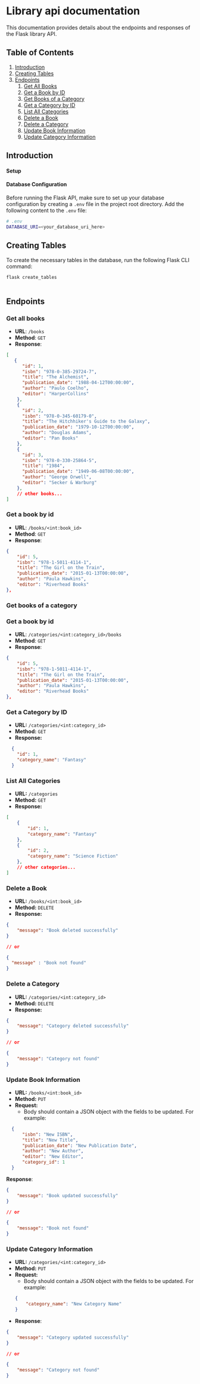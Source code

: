 # Library api documentation

This documentation provides details about the endpoints and responses of the Flask library API.

## Table of Contents

1. [Introduction](#introduction)
2. [Creating Tables](#creating-tables)
3. [Endpoints](#endpoints)
    1. [Get All Books](#get-all-books)
    2. [Get a Book by ID](#get-a-book-by-id)
    3. [Get Books of a Category](#get-books-of-a-category)
    4. [Get a Category by ID](#get-a-category-by-id)
    5. [List All Categories](#list-all-categories)
    6. [Delete a Book](#delete-a-book)
    7. [Delete a Category](#delete-a-category)
    8. [Update Book Information](#update-book-information)
    9. [Update Category Information](#update-category-information)

## Introduction

#### Setup

#### Database Configuration

Before running the Flask API, make sure to set up your database configuration by creating a `.env` file in the project root directory. Add the following content to the `.env` file:

```bash
# .env
DATABASE_URI=<your_database_uri_here>
````
## Creating Tables

To create the necessary tables in the database, run the following Flask CLI command:

```bash
flask create_tables
 
```

## Endpoints
### Get all books
- **URL**: `/books`
- **Method**: `GET`
- **Response**:
```JSON
[
   {
      "id": 1,
      "isbn": "978-0-385-29724-7",
      "title": "The Alchemist",
      "publication_date": "1988-04-12T00:00:00",
      "author": "Paulo Coelho",
      "editor": "HarperCollins"
    },
    {
      "id": 2,
      "isbn": "978-0-345-60179-0",
      "title": "The Hitchhiker's Guide to the Galaxy",
      "publication_date": "1979-10-12T00:00:00",
      "author": "Douglas Adams",
      "editor": "Pan Books"
    },
    {
      "id": 3,
      "isbn": "978-0-330-25864-5",
      "title": "1984",
      "publication_date": "1949-06-08T00:00:00",
      "author": "George Orwell",
      "editor": "Secker & Warburg"
    },
    // other books...
]


```
### Get a book by id
- **URL**: `/books/<int:book_id>`
- **Method**: `GET`
- **Response**:
```JSON
{
    "id": 5,
    "isbn": "978-1-5011-4114-1",
    "title": "The Girl on the Train",
    "publication_date": "2015-01-13T00:00:00",
    "author": "Paula Hawkins",
    "editor": "Riverhead Books"
},

```

### Get books of a category
### Get a book by id
- **URL**: `/categories/<int:category_id>/books`
- **Method**: `GET`
- **Response**:
```JSON
{
    "id": 5,
    "isbn": "978-1-5011-4114-1",
    "title": "The Girl on the Train",
    "publication_date": "2015-01-13T00:00:00",
    "author": "Paula Hawkins",
    "editor": "Riverhead Books"
},

```

### Get a Category by ID

- **URL:** `/categories/<int:category_id>`
- **Method:** `GET`
- **Response:**
```JSON
  {
    "id": 1,
    "category_name": "Fantasy"
  }
```

### List All Categories

- **URL:** `/categories`
- **Method:** `GET`
- **Response:**
```JSON
[
    {
        "id": 1,
        "category_name": "Fantasy"
    },
    {
        "id": 2,
        "category_name": "Science Fiction"
    },
    // other categories...
]
```



### Delete a Book

- **URL:** `/books/<int:book_id>`
- **Method:** `DELETE`
- **Response:**
```JSON
{
    "message": "Book deleted successfully"
}

// or

{
  "message" : "Book not found"
}
```

### Delete a Category

- **URL:** `/categories/<int:category_id>`
- **Method:** `DELETE`
- **Response:**
```JSON
{
    "message": "Category deleted successfully"
}

// or

{
    "message": "Category not found"
}
```


### Update Book Information

- **URL:** `/books/<int:book_id>`
- **Method:** `PUT`
- **Request:**
  - Body should contain a JSON object with the fields to be updated. For example:
```JSON
  {
      "isbn": "New ISBN",
      "title": "New Title",
      "publication_date": "New Publication Date",
      "author": "New Author",
      "editor": "New Editor",
      "category_id": 1
  }
```
**Response**:
```JSON
{
    "message": "Book updated successfully"
}

// or

{
    "message": "Book not found"
}

```

### Update Category Information

- **URL:** `/categories/<int:category_id>`
- **Method:** `PUT`
- **Request:**
  - Body should contain a JSON object with the fields to be updated. For example:
  ```JSON
  {
      "category_name": "New Category Name"
  }

- **Response**:
```JSON
{
    "message": "Category updated successfully"
}

// or

{
    "message": "Category not found"
}

```
